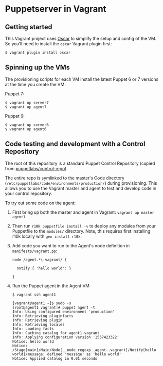 # Puppetserver in Vagrant

## Getting started

This Vagrant project uses [Oscar](https://github.com/oscar-stack/oscar) to simplify the setup and config of the VM. So you'll need to install the `oscar` Vagrant plugin first:
```
$ vagrant plugin install oscar
```

## Spinning up the VMs

The provisioning scripts for each VM install the latest Puppet 6 or 7 versions at the time you create the VM.

Puppet 7:
```
$ vagrant up server7
$ vagrant up agent7
```

Puppet 6:
```
$ vagrant up server6
$ vagrant up agent6
```

## Code testing and development with a Control Repository

The root of this repository is a standard Puppet Control Repository (copied from [puppetlabs/control-repo](https://github.com/puppetlabs/control-repo)).

The entire repo is symlinked to the master's Code directory (`/etc/puppetlabs/code/environments/production/`) during provisioning. This allows you to use the Vagrant master and agent to test and develop code in your control repository.

To try out some code on the agent:
1. First bring up both the master and agent in Vagrant: `vagrant up master agent1`
1. Then run `r10k puppetfile install -v` to deploy any modules from your Puppetfile to the `modules/` directory. Note, this requires first installing r10k locally with `gem install r10k`.
1. Add code you want to run to the Agent's node definition in `manifests/vagrant.pp`:

    ```puppet
    node /agent.*\.vagrant/ {

      notify { 'hello world': }

    }
    ```

1.  Run the Puppet agent in the Agent VM:

    ```
    $ vagrant ssh agent1

    [vagrant@agent1 ~]$ sudo -s
    [root@agent1 vagrant]# puppet agent -t
    Info: Using configured environment 'production'
    Info: Retrieving pluginfacts
    Info: Retrieving plugin
    Info: Retrieving locales
    Info: Loading facts
    Info: Caching catalog for agent1.vagrant
    Info: Applying configuration version '1557423322'
    Notice: hello world
    Notice: /Stage[main]/Main/Node[__node_regexp__agent..vagrant]/Notify[hello world]/message: defined 'message' as 'hello world'
    Notice: Applied catalog in 0.01 seconds
    ```

